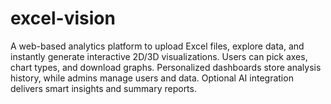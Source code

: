 # excel-vision
A web-based analytics platform to upload Excel files, explore data, and instantly generate interactive 2D/3D visualizations. Users can pick axes, chart types, and download graphs. Personalized dashboards store analysis history, while admins manage users and data. Optional AI integration delivers smart insights and summary reports.
